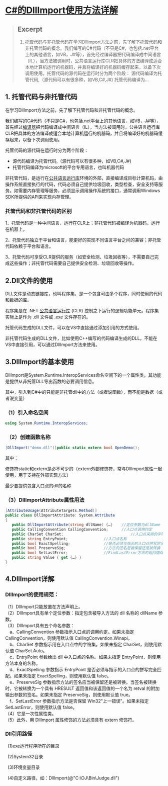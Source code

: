 # [C#的DllImport使用方法详解](https://blog.csdn.net/niudongling/article/details/120416823)

> ## Excerpt
> 1. 托管代码与非托管代码在学习DllImport方法之前，先了解下托管代码和非托管代码的概念。我们编写的C#代码（不只是C#，也包括.net平台上的其他语言，如VB，J#等），首先经过编译器把代码编译成中间语言（IL），当方法被调用时，公共语言运行库CLR把具体的方法编译成适合本地计算机运行的机器码，并且将编译好的机器码缓存起来，以备下次调用使用。托管代码的源代码在运行时分为两个阶段： 源代码编译为托管代码,（源代码可以有很多种，如VB,C#,J#) 托管代码编译为...



## 1\. 托管代码与非托管代码

在学习DllImport方法之前，先了解下托管代码和非托管代码的概念。

我们编写的C#代码（不只是C#，也包括.net平台上的其他语言，如VB，J#等），首先经过[编译器](https://so.csdn.net/so/search?q=%E7%BC%96%E8%AF%91%E5%99%A8&spm=1001.2101.3001.7020)把代码编译成中间语言（IL），当方法被调用时，公共语言运行库CLR把具体的方法编译成适合本地计算机运行的机器码，并且将编译好的机器码缓存起来，以备下次调用使用。

托管代码的源代码在运行时分为两个阶段：      

-   源代码编译为托管代码,（源代码可以有很多种，如VB,C#,J#)      
-   托管代码编译为microsoft的平台专用语言，也叫机器代码

非托管代码，是运行在[公共语言运行库](http://baike.baidu.com/view/159628.htm "公共语言运行库")环境的外部，直接编译成目标计算机码，由操作系统直接执行的代码，代码必须自己提供垃圾回收，类型检查，安全支持等服务。如需要内存管理等服务，必须显示调用操作系统的接口，通常调用Windows SDK所提供的API来实现内存管理。

### **托管代码和非托管代码的区别**

1、托管代码是一种中间语言，运行在CLR上；非托管代码被编译为机器码，运行在机器上。

2、托管代码独立于平台和语言，能更好的实现不同语言平台之间的兼容；非托管代码依赖于平台和语言。

3、托管代码可享受CLR提供的服务（如安全检测、垃圾回收等），不需要自己完成这些操作；非托管代码需要自己提供安全检测、垃圾回收等操作。 

## 2.Dll文件的使用

DLL文件是动态链接库，也叫程序集，是一个包含可由多个程序，同时使用的代码和数据的库。

程序集是在 .NET [公共语言运行库](https://baike.baidu.com/item/%E5%85%AC%E5%85%B1%E8%AF%AD%E8%A8%80%E8%BF%90%E8%A1%8C%E5%BA%93 "公共语言运行库") (CLR) 控制之下运行的逻辑功能单元。程序集实际上是作为 .dll 文件或 .exe 文件存在的。

托管代码生成的DLL文件，可以在VS中直接通过添加引用的方式使用。

非托管代码生成的DLL文件，比如使用C++编写的代码编译生成的DLL，不能在VS中直接引用，可以通过DllImport方法来使用。

## 3.DllImport的基本使用

DllImport是System.Runtime.InteropServices命名空间下的一个属性类，其功能是提供从非托管DLL导出函数的必要调用信息。

其中，引入到C#中的只能是非托管dll中的方法（或者说函数），而不能是数据（或者说变量）

### （1）引入命名空间

```C#
using System.Runtime.InteropServices;
```

###  （2）创建函数名称

```c#
[DllImport("demo.dll")]public static extern bool OpenDemo();
```

其中：

修饰符static和extern是必不可少的（extern外部修饰符，常与DllImport属性一起使用，用于支持在外部实现方法）

最少要提供包含入口点的dll的名称

### （3）DllImportAttribute属性用法

```C#
[AttributeUsage(AttributeTargets.Method)]
public class DllImportAttribute: System.Attribute
{
   public DllImportAttribute(string dllName) {…}    //定位参数为dllName
   public CallingConvention CallingConvention;      //入口点调用约定
   public CharSet CharSet;                              //入口点采用的字符接
   public string EntryPoint;                //入口点名称
   public bool ExactSpelling;               //是否必须与指示的入口点拼写完全一致，默认false
   public bool PreserveSig;                 //方法的签名是被保留还是被转换
   public bool SetLastError;                //FindLastError方法的返回值保存在这里
   public string Value { get {…} }
}
```

## 4.DllImport详解

### DllImport的使用规范：

（1）DllImport只能放置在方法声明上。  
（2）DllImport具有单个定位参数：指定包含被导入方法的 dll 名称的 dllName 参数。  
（3）DllImport具有五个命名参数：  
　a、CallingConvention 参数指示入口点的调用约定。如果未指定 CallingConvention，则使用默认值 CallingConvention.Winapi。  
　b、CharSet 参数指示用在入口点中的字符集。如果未指定 CharSet，则使用默认值 CharSet.Auto。  
　c、EntryPoint 参数给出 dll 中入口点的名称。如果未指定 EntryPoint，则使用方法本身的名称。  
　d、ExactSpelling 参数指示 EntryPoint 是否必须与指示的入口点的拼写完全匹配。如果未指定 ExactSpelling，则使用默认值 false。  
　e、PreserveSig 参数指示方法的签名应当被保留还是被转换。当签名被转换时，它被转换为一个具有 HRESULT 返回值和该返回值的一个名为 retval 的附加输出参数的签名。如果未指定 PreserveSig，则使用默认值 true。  
　f、SetLastError 参数指示方法是否保留 Win32"上一错误"。如果未指定 SetLastError，则使用默认值 false。  
（4）它是一次性属性类。  
（5）此外，用 DllImport 属性修饰的方法必须具有 extern 修饰符。

### **Dll引用路径**

  (1)exe运行程序所在的目录

  (2)System32目录

  (3)环境变量目录

  (4)自定义路径，如：DllImport(@"C:\\OJ\\Bin\\Judge.dll")
